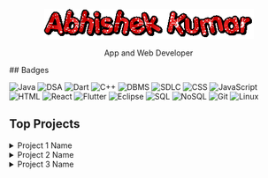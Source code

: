 <div align="center">
  <img src="text.gif" alt="Open In Animation">
  <p>App and Web Developer</p>
</div>
## Badges

![Java](https://img.shields.io/badge/Java-007396?style=for-the-badge&logo=java&logoColor=white)
![DSA](https://img.shields.io/badge/DSA-FF4500?style=for-the-badge&color=FF4500)
![Dart](https://img.shields.io/badge/Dart-0175C2?style=for-the-badge&logo=dart&logoColor=white)
![C++](https://img.shields.io/badge/C++-00599C?style=for-the-badge&logo=c%2B%2B&logoColor=white)
![DBMS](https://img.shields.io/badge/DBMS-FF6F61?style=for-the-badge&color=FF6F61)
![SDLC](https://img.shields.io/badge/SDLC-6CBAD9?style=for-the-badge&color=6CBAD9)
![CSS](https://img.shields.io/badge/CSS-1572B6?style=for-the-badge&logo=css3&logoColor=white)
![JavaScript](https://img.shields.io/badge/JavaScript-F7DF1E?style=for-the-badge&logo=javascript&logoColor=black)
![HTML](https://img.shields.io/badge/HTML-E34F26?style=for-the-badge&logo=html5&logoColor=white)
![React](https://img.shields.io/badge/React-61DAFB?style=for-the-badge&logo=react&logoColor=white)
![Flutter](https://img.shields.io/badge/Flutter-02569B?style=for-the-badge&logo=flutter&logoColor=white)
![Eclipse](https://img.shields.io/badge/Eclipse-2C2255?style=for-the-badge&logo=eclipse&logoColor=white)
![SQL](https://img.shields.io/badge/SQL-003B57?style=for-the-badge&logo=postgresql&logoColor=white)
![NoSQL](https://img.shields.io/badge/NoSQL-4DB33D?style=for-the-badge&color=4DB33D)
![Git](https://img.shields.io/badge/Git-F05032?style=for-the-badge&logo=git&logoColor=white)
![Linux](https://img.shields.io/badge/Linux-3333CC?style=for-the-badge&logo=linux&logoColor=white)

## Top Projects

<details>
  <summary>Project 1 Name</summary>
  <p>Description of project 1.</p>
  <p>Link: <a href="https://github.com/ABHISHEKKUMAR89207/Note_App-flutter_firebase">https://github.com/ABHISHEKKUMAR89207/Note_App-flutter_firebase</a></p>
</details>

<details>
  <summary>Project 2 Name</summary>
  <p>Description of project 2.</p>
  <p>Link: <a href="https://github.com/ABHISHEKKUMAR89207/project2">https://github.com/ABHISHEKKUMAR89207/TrainTicketBookApp-Flutter-Firebase-Rozarpay</a></p>
</details>

<details>
  <summary>Project 3 Name</summary>
  <p>Description of project 3.</p>
  <p>Link: <a href="https://github.com/ABHISHEKKUMAR89207/project3">https://github.com/ABHISHEKKUMAR89207/Online_Shopping_App-flutter.firebase.rozarpay </a></p>
</details>
